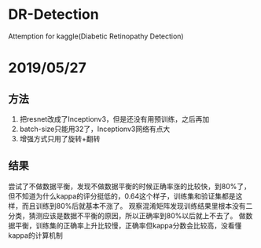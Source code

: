 ﻿# DR-Detection

Attemption for kaggle(Diabetic Retinopathy Detection)


# 2019/05/27
## 方法
1. 把resnet改成了Inceptionv3，但是还没有用预训练，之后再加
2. batch-size只能用32了，Inceptionv3网络有点大
3. 增强方式只用了旋转+翻转
## 结果
尝试了不做数据平衡，发现不做数据平衡的时候正确率涨的比较快，到80%了，但不知道为什么kappa的评分挺低的，0.64这个样子，训练集和验证集都是这样，而且训练到80%后就基本不涨了。
观察混淆矩阵发现训练结果里根本没有二分类，猜测应该是数据不平衡的原因，所以正确率到80%以后就上不去了。
做数据平衡，训练集的正确率上升比较慢，正确率但kappa分数会比较高，没看懂kappa的计算机制
